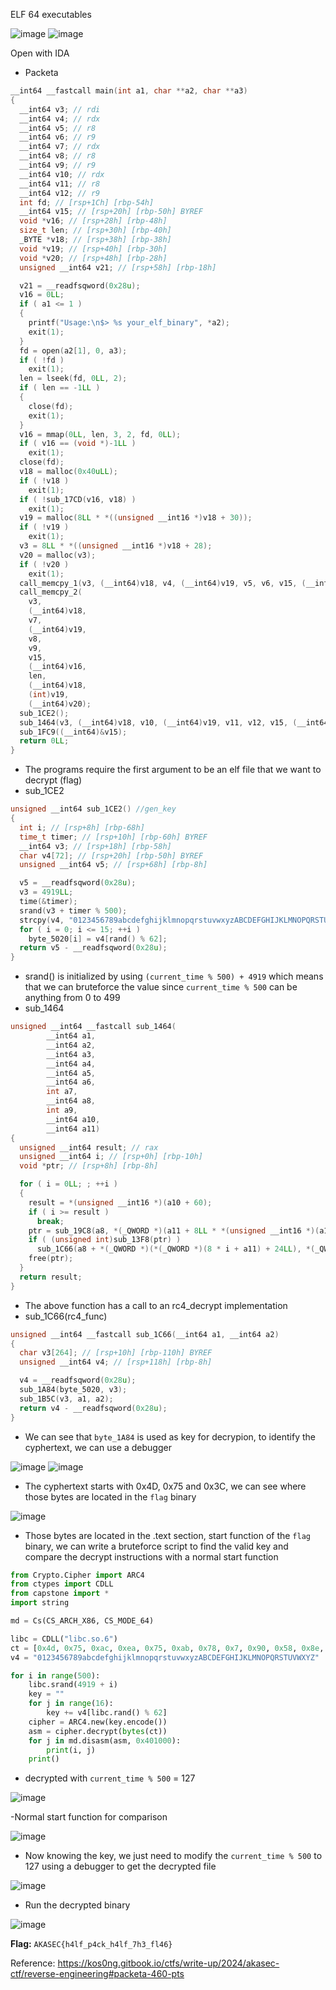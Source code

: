ELF 64 executables


![image](https://github.com/neziRzz/CTF_Writeups/assets/126742756/d18a9012-1d85-4b19-8308-edd368a6f96b)
![image](https://github.com/neziRzz/CTF_Writeups/assets/126742756/08ac553b-c47f-419f-bc58-9a006deaebdf)

Open with IDA

- Packeta
```C++
__int64 __fastcall main(int a1, char **a2, char **a3)
{
  __int64 v3; // rdi
  __int64 v4; // rdx
  __int64 v5; // r8
  __int64 v6; // r9
  __int64 v7; // rdx
  __int64 v8; // r8
  __int64 v9; // r9
  __int64 v10; // rdx
  __int64 v11; // r8
  __int64 v12; // r9
  int fd; // [rsp+1Ch] [rbp-54h]
  __int64 v15; // [rsp+20h] [rbp-50h] BYREF
  void *v16; // [rsp+28h] [rbp-48h]
  size_t len; // [rsp+30h] [rbp-40h]
  _BYTE *v18; // [rsp+38h] [rbp-38h]
  void *v19; // [rsp+40h] [rbp-30h]
  void *v20; // [rsp+48h] [rbp-28h]
  unsigned __int64 v21; // [rsp+58h] [rbp-18h]

  v21 = __readfsqword(0x28u);
  v16 = 0LL;
  if ( a1 <= 1 )
  {
    printf("Usage:\n$> %s your_elf_binary", *a2);
    exit(1);
  }
  fd = open(a2[1], 0, a3);
  if ( !fd )
    exit(1);
  len = lseek(fd, 0LL, 2);
  if ( len == -1LL )
  {
    close(fd);
    exit(1);
  }
  v16 = mmap(0LL, len, 3, 2, fd, 0LL);
  if ( v16 == (void *)-1LL )
    exit(1);
  close(fd);
  v18 = malloc(0x40uLL);
  if ( !v18 )
    exit(1);
  if ( !sub_17CD(v16, v18) )
    exit(1);
  v19 = malloc(8LL * *((unsigned __int16 *)v18 + 30));
  if ( !v19 )
    exit(1);
  v3 = 8LL * *((unsigned __int16 *)v18 + 28);
  v20 = malloc(v3);
  if ( !v20 )
    exit(1);
  call_memcpy_1(v3, (__int64)v18, v4, (__int64)v19, v5, v6, v15, (__int64)v16, len, (__int64)v18, (__int64)v19);
  call_memcpy_2(
    v3,
    (__int64)v18,
    v7,
    (__int64)v19,
    v8,
    v9,
    v15,
    (__int64)v16,
    len,
    (__int64)v18,
    (int)v19,
    (__int64)v20);
  sub_1CE2();
  sub_1464(v3, (__int64)v18, v10, (__int64)v19, v11, v12, v15, (__int64)v16, len, (__int64)v18, (__int64)v19);
  sub_1FC9((__int64)&v15);
  return 0LL;
}
```
- The programs require the first argument to be an elf file that we want to decrypt (flag)
- sub_1CE2
```C++
unsigned __int64 sub_1CE2() //gen_key
{
  int i; // [rsp+8h] [rbp-68h]
  time_t timer; // [rsp+10h] [rbp-60h] BYREF
  __int64 v3; // [rsp+18h] [rbp-58h]
  char v4[72]; // [rsp+20h] [rbp-50h] BYREF
  unsigned __int64 v5; // [rsp+68h] [rbp-8h]

  v5 = __readfsqword(0x28u);
  v3 = 4919LL;
  time(&timer);
  srand(v3 + timer % 500);
  strcpy(v4, "0123456789abcdefghijklmnopqrstuvwxyzABCDEFGHIJKLMNOPQRSTUVWXYZ");
  for ( i = 0; i <= 15; ++i )
    byte_5020[i] = v4[rand() % 62];
  return v5 - __readfsqword(0x28u);
}
```  
- srand() is initialized by using `(current_time % 500) + 4919` which means that we can bruteforce the value since `current_time % 500` can be anything from 0 to 499
- sub_1464
```C++
unsigned __int64 __fastcall sub_1464(
        __int64 a1,
        __int64 a2,
        __int64 a3,
        __int64 a4,
        __int64 a5,
        __int64 a6,
        int a7,
        __int64 a8,
        int a9,
        __int64 a10,
        __int64 a11)
{
  unsigned __int64 result; // rax
  unsigned __int64 i; // [rsp+0h] [rbp-10h]
  void *ptr; // [rsp+8h] [rbp-8h]

  for ( i = 0LL; ; ++i )
  {
    result = *(unsigned __int16 *)(a10 + 60);
    if ( i >= result )
      break;
    ptr = sub_19C8(a8, *(_QWORD *)(a11 + 8LL * *(unsigned __int16 *)(a10 + 62)), **(_DWORD **)(8 * i + a11));
    if ( (unsigned int)sub_13F8(ptr) )
      sub_1C66(a8 + *(_QWORD *)(*(_QWORD *)(8 * i + a11) + 24LL), *(_QWORD *)(*(_QWORD *)(8 * i + a11) + 32LL)); //rc4
    free(ptr);
  }
  return result;
}
```
- The above function has a call to an rc4_decrypt implementation
- sub_1C66(rc4_func)
```C++
unsigned __int64 __fastcall sub_1C66(__int64 a1, __int64 a2)
{
  char v3[264]; // [rsp+10h] [rbp-110h] BYREF
  unsigned __int64 v4; // [rsp+118h] [rbp-8h]

  v4 = __readfsqword(0x28u);
  sub_1A84(byte_5020, v3);
  sub_1B5C(v3, a1, a2);
  return v4 - __readfsqword(0x28u);
}
```
- We can see that `byte_1A84` is used as key for decrypion, to identify the cyphertext, we can use a debugger

![image](https://github.com/neziRzz/CTF_Writeups/assets/126742756/70ef69bc-175d-41ed-bf68-dfa46fa5e51f)
![image](https://github.com/neziRzz/CTF_Writeups/assets/126742756/6f3fa5aa-b69d-470d-83ac-d7ae962da97b)

- The cyphertext starts with 0x4D, 0x75 and 0x3C, we can see where those bytes are located in the `flag` binary

![image](https://github.com/neziRzz/CTF_Writeups/assets/126742756/80794f08-6799-4ca0-a1e5-f95931fa6e99)

- Those bytes are located in the .text section, start function of the `flag` binary, we can write a bruteforce script to find the valid key and compare the decrypt instructions with a normal start function
```python
from Crypto.Cipher import ARC4
from ctypes import CDLL
from capstone import *
import string

md = Cs(CS_ARCH_X86, CS_MODE_64)

libc = CDLL("libc.so.6")
ct = [0x4d, 0x75, 0xac, 0xea, 0x75, 0xab, 0x78, 0x7, 0x90, 0x58, 0x8e, 0x25, 0x7, 0x84, 0x3f, 0x73, 0x2b, 0xa2, 0x70, 0x40, 0x78, 0x62, 0x4b, 0xfd, 0x65, 0xf0, 0x9b, 0x7, 0x58, 0x44, 0x9d, 0xca, 0x5a, 0x37]
v4 = "0123456789abcdefghijklmnopqrstuvwxyzABCDEFGHIJKLMNOPQRSTUVWXYZ"

for i in range(500):
	libc.srand(4919 + i)
	key = ""
	for j in range(16):
		key += v4[libc.rand() % 62]
	cipher = ARC4.new(key.encode())
	asm = cipher.decrypt(bytes(ct))
	for j in md.disasm(asm, 0x401000):
		print(i, j)
	print() 
```
- decrypted with `current_time % 500` = 127

![image](https://github.com/neziRzz/CTF_Writeups/assets/126742756/fa3154a2-bada-4b19-b470-a9733a4fe435)

-Normal start function for comparison

![image](https://github.com/neziRzz/CTF_Writeups/assets/126742756/e5d0ae4f-238e-401e-b85c-77d41fefe23a)

- Now knowing the key, we just need to modify the `current_time % 500` to 127 using a debugger to get the decrypted file

![image](https://github.com/neziRzz/CTF_Writeups/assets/126742756/42020db2-2e10-4f3b-839a-848a32068666)

- Run the decrypted binary

![image](https://github.com/neziRzz/CTF_Writeups/assets/126742756/7b63ceac-1cc7-4a66-a3c3-de7924604d40)

**Flag:** `AKASEC{h4lf_p4ck_h4lf_7h3_fl46}`

Reference: <https://kos0ng.gitbook.io/ctfs/write-up/2024/akasec-ctf/reverse-engineering#packeta-460-pts>










